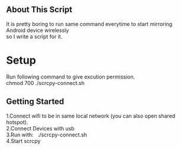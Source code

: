 <!-- ABOUT THE PROJECT -->
## About This Script

It is pretty boring to run same command everytime to start mirroring Android device wirelessly  
so I write a script for it.  

# Setup
Run following command to give excution permission.  
chmod 700 ./scrcpy-connect.sh

## Getting Started

1.Connect wifi to be in same local network (you can also open shared hotspot).  
2.Connect Devices with usb  
3.Run with: 
&nbsp; ./scrcpy-connect.sh  
4.Start scrcpy  
